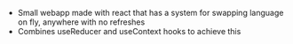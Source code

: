 - Small webapp made with react that has a system for swapping language on fly, anywhere with no refreshes
- Combines useReducer and useContext hooks to achieve this
